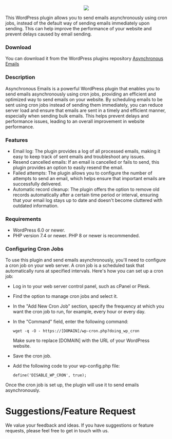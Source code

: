 <div align="center">
    <img src="https://ps.w.org/asynchronous-emails/assets/banner-772x250.png?rev=2866758">
</div>

This WordPress plugin allows you to send emails asynchronously using cron jobs, instead of the default way of sending emails immediately upon sending. This can help improve the performance of your website and prevent delays caused by email sending.

### Download

You can download it from the WordPress plugins repository [Asynchronous Emails](https://wordpress.org/plugins/asynchronous-emails/)

### Description

Asynchronous Emails is a powerful WordPress plugin that enables you to send emails asynchronously using cron jobs, providing an efficient and optimized way to send emails on your website. By scheduling emails to be sent using cron jobs instead of sending them immediately, you can reduce server load and ensure that emails are sent in a timely and efficient manner, especially when sending bulk emails. This helps prevent delays and performance issues, leading to an overall improvement in website performance.

### Features

* Email log: The plugin provides a log of all processed emails, making it easy to keep track of sent emails and troubleshoot any issues.
* Resend cancelled emails: If an email is cancelled or fails to send, this plugin provides an option to easily resend the email.
* Failed attempts: The plugin allows you to configure the number of attempts to send an email, which helps ensure that important emails are successfully delivered.
* Automatic record cleanup: The plugin offers the option to remove old records automatically after a certain time period or interval, ensuring that your email log stays up to date and doesn't become cluttered with outdated information.

### Requirements

* WordPress 6.0 or newer.
* PHP version 7.4 or newer. PHP 8 or newer is recommended.

### Configuring Cron Jobs

To use this plugin and send emails asynchronously, you'll need to configure a cron job on your web server. A cron job is a scheduled task that automatically runs at specified intervals. Here's how you can set up a cron job:

- Log in to your web server control panel, such as cPanel or Plesk.

- Find the option to manage cron jobs and select it.

- In the "Add New Cron Job" section, specify the frequency at which you want the cron job to run, for example, every hour or every day.

- In the "Command" field, enter the following command:

    ```wget -q -O - https://[DOMAIN]/wp-cron.php?doing_wp_cron```

    Make sure to replace [DOMAIN] with the URL of your WordPress website.

- Save the cron job.

- Add the following code to your wp-config.php file:

    ```define('DISABLE_WP_CRON', true);```

Once the cron job is set up, the plugin will use it to send emails asynchronously.

# Suggestions/Feature Request 

We value your feedback and ideas. If you have suggestions or feature requests, please feel free to get in touch with us.
